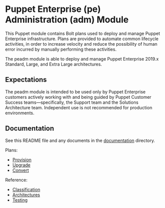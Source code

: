 # Puppet Enterprise (pe) Administration (adm) Module

This Puppet module contains Bolt plans used to deploy and manage Puppet Enterprise infrastructure. Plans are provided to automate common lifecycle activities, in order to increase velocity and reduce the possibility of human error incurred by manually performing these activities.

The peadm module is able to deploy and manage Puppet Enterprise 2019.x Standard, Large, and Extra Large architectures.

## Expectations

The peadm module is intended to be used only by Puppet Enterprise customers actively working with and being guided by Puppet Customer Success teams—specifically, the Support team and the Solutions Architecture team. Independent use is not recommended for production environments.

## Documentation

See this README file and any documents in the [documentation](documentation) directory.

Plans:

* [Provision](documentation/provision.md)
* [Upgrade](documentation/upgrade.md)
* [Convert](documentation/convert.md)

Reference:

* [Classification](documentation/classification.md)
* [Architectures](documentation/architectures.md)
* [Testing](documentation/pre_post_checks.md)
